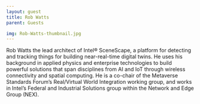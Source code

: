 ```yaml
---
layout: guest
title: Rob Watts
parent: Guests

img: Rob-Watts-thumbnail.jpg
---
```





Rob Watts the lead architect of Intel® SceneScape, a platform for detecting and tracking things for building near-real-time digital twins. He uses his background in applied physics and enterprise technologies to build powerful solutions that span disciplines from AI and IoT through wireless connectivity and spatial computing. He is a co-chair of the Metaverse Standards Forum’s Real/Virtual World Integration working group, and works in Intel’s Federal and Industrial Solutions group within the Network and Edge Group (NEX).

